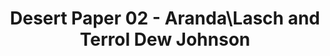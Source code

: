 ---
title: Desert Paper 02 - Aranda&#92;Lasch and Terrol Dew Johnson
layout: entry
presentation: side-by-side
object:
  - id: "2022-160"
order: 425
menu: false
---